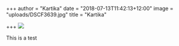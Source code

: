 +++
author = "Kartika"
date = "2018-07-13T11:42:13+12:00"
image = "uploads/DSCF3639.jpg"
title = "Kartika"

+++
![](/uploads/APD_Black_HighRes.jpg)

This is a test